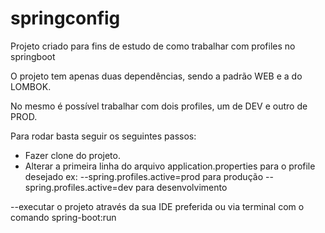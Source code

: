 # springconfig

Projeto criado para fins de estudo de como trabalhar com profiles no springboot

O projeto tem apenas duas dependências, sendo a padrão WEB e a do LOMBOK.

No mesmo é possível trabalhar com dois profiles, um de DEV e outro de PROD.

Para rodar basta seguir os seguintes passos:
- Fazer clone do projeto.
- Alterar a primeira linha do arquivo application.properties para o profile desejado ex:
--spring.profiles.active=prod para produção
--spring.profiles.active=dev para desenvolvimento

--executar o projeto através da sua IDE preferida ou via terminal com o comando spring-boot:run
